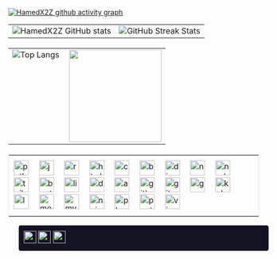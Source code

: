[![HamedX2Z github activity graph](https://github-readme-activity-graph.vercel.app/graph?username=HamedX2Z&theme=react)](https://github.com/ashutosh00710/github-readme-activity-graph)

<table cellspacing="0" cellpadding="0">
  <tr>
    <td>
      <img src="https://github-readme-stats.vercel.app/api?username=HamedX2Z&show_icons=true&theme=radical" alt="HamedX2Z GitHub stats"/>
    </td>
    <td>
      <img src="https://streak-stats.demolab.com?user=HamedX2Z&theme=radical" alt="GitHub Streak Stats"/>
    </td>
  </tr>
</table>

<!-- Place Top Languages and Social Media Box Next to Each Other -->
<table cellspacing="0" cellpadding="0" style="margin-top: 20px;">
  <tr>
    <!-- Top Languages Section -->
    <td style="vertical-align: top;">
      <img src="https://github-readme-stats.vercel.app/api/top-langs/?username=HamedX2Z&hide_progress=false&theme=radical" alt="Top Langs"/>
    </td>
    <td>
      <img align="right" height="186" src="https://uploadkon.ir/uploads/547c01_24levi.gif"/>
    </td>


<!-- Technology Icons Box -->
<table style="border: 1px solid #e4e2e2; border-spacing: 0; margin-top: 20px;">
  <tr>
    <td style="padding: 10px;">
      <img src="https://cdn.jsdelivr.net/gh/devicons/devicon/icons/python/python-original.svg" height="30" alt="python logo" />
      <img width="12" />
      <img src="https://cdn.jsdelivr.net/gh/devicons/devicon/icons/javascript/javascript-original.svg" height="30" alt="javascript logo" />
      <img width="12" />
      <img src="https://cdn.jsdelivr.net/gh/devicons/devicon/icons/react/react-original.svg" height="30" alt="react logo" />
      <img width="12" />
      <img src="https://cdn.jsdelivr.net/gh/devicons/devicon/icons/html5/html5-original.svg" height="30" alt="html5 logo" />
      <img width="12" />
      <img src="https://cdn.jsdelivr.net/gh/devicons/devicon/icons/css3/css3-original.svg" height="30" alt="css3 logo" />
      <img width="12" />
      <img src="https://cdn.jsdelivr.net/gh/devicons/devicon/icons/bash/bash-original.svg" height="30" alt="bash logo" />
      <img width="12" />
      <img src="https://cdn.jsdelivr.net/gh/devicons/devicon/icons/django/django-plain.svg" height="30" alt="django logo" />
      <img width="12" />
      <img src="https://cdn.jsdelivr.net/gh/devicons/devicon/icons/npm/npm-original-wordmark.svg" height="30" alt="npm logo" />
      <img width="12" />
      <img src="https://cdn.jsdelivr.net/gh/devicons/devicon/icons/nodejs/nodejs-plain-wordmark.svg" height="30" alt="nodejs logo" />
      <img width="12" />
      <img src="https://cdn.jsdelivr.net/gh/devicons/devicon/icons/tailwindcss/tailwindcss-original-wordmark.svg" height="30" alt="tailwindcss logo" />
      <img width="12" />
      <img src="https://cdn.jsdelivr.net/gh/devicons/devicon/icons/bootstrap/bootstrap-original.svg" height="30" alt="bootstrap logo" />
      <img width="12" />
      <img src="https://cdn.jsdelivr.net/gh/devicons/devicon/icons/linux/linux-original.svg" height="30" alt="linux logo"  />
      <img width="12" />
      <img src="https://cdn.jsdelivr.net/gh/devicons/devicon/icons/docker/docker-original.svg" height="30" alt="docker logo"  />
      <img width="12" />
      <img src="https://cdn.jsdelivr.net/gh/devicons/devicon/icons/amazonwebservices/amazonwebservices-line-wordmark.svg" height="30" alt="amazonwebservices logo"  />
      <img width="12" />
      <img src="https://cdn.jsdelivr.net/gh/devicons/devicon/icons/gitlab/gitlab-original.svg" height="30" alt="gitlab logo"  />
      <img width="12" />
      <img src="https://cdn.jsdelivr.net/gh/devicons/devicon/icons/git/git-original.svg" height="30" alt="git logo"  />
      <img width="12" />
      <img src="https://cdn.jsdelivr.net/gh/devicons/devicon/icons/googlecloud/googlecloud-original.svg" height="30" alt="googlecloud logo"  />
      <img width="12" />
      <img src="https://cdn.jsdelivr.net/gh/devicons/devicon/icons/kubernetes/kubernetes-plain.svg" height="30" alt="kubernetes logo"  />
      <img width="12" />
      <img src="https://cdn.jsdelivr.net/gh/devicons/devicon/icons/laravel/laravel-original.svg" height="30" alt="laravel logo"  />
      <img width="12" />
      <img src="https://cdn.jsdelivr.net/gh/devicons/devicon/icons/mongodb/mongodb-original.svg" height="30" alt="mongodb logo"  />
      <img width="12" />
      <img src="https://cdn.jsdelivr.net/gh/devicons/devicon/icons/mysql/mysql-original.svg" height="30" alt="mysql logo"  />
      <img width="12" />
      <img src="https://cdn.jsdelivr.net/gh/devicons/devicon/icons/nginx/nginx-original.svg" height="30" alt="nginx logo"  />
      <img width="12" />
      <img src="https://cdn.jsdelivr.net/gh/devicons/devicon/icons/php/php-original.svg" height="30" alt="php logo"  />
      <img width="12" />
      <img src="https://cdn.jsdelivr.net/gh/devicons/devicon/icons/postgresql/postgresql-original.svg" height="30" alt="postgresql logo"  />
      <img width="12" />
      <img src="https://cdn.jsdelivr.net/gh/devicons/devicon/icons/vim/vim-original.svg" height="30" alt="vim logo"  />
    </td>
  </tr>
</table>
 <!-- Social Media Box Section -->
<td style="vertical-align: top;">
  <table style="border: 1px solid #e4e2e2; border-spacing: 0; padding: 0; margin-left: 20px; border-radius: 5px; background-color: #141321;">
    <tr>
      <td style="padding: 10px;">
        <a href="https://www.linkedin.com/in/hamed-rahmati-788427298/" target="_blank">
          <img src="https://img.shields.io/static/v1?message=LinkedIn&logo=linkedin&label=&color=0077B5&logoColor=white&labelColor=&style=for-the-badge" height="25" alt="LinkedIn logo" />
        </a>
        <a href="https://www.instagram.com/heyy.hamed/" target="_blank">
          <img src="https://img.shields.io/static/v1?message=Instagram&logo=instagram&label=&color=E4405F&logoColor=white&labelColor=&style=for-the-badge" height="25" alt="Instagram logo" />
        </a>
        <a href="mailto:hamedrahmatibusiness@gmail.com" target="_blank">
          <img src="https://img.shields.io/static/v1?message=Gmail&logo=gmail&label=&color=D14836&logoColor=white&labelColor=&style=for-the-badge" height="25" alt="Gmail logo" />
        </a>
      </td>
    </tr>
  </table>
</td>
